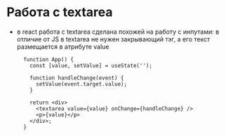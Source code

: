 # Работа с textarea

- в react работа с textarea сделана похожей на работу с инпутами: в отличие от JS в textarea не нужен закрывающий тэг, а его текст размещается в атрибуте value

        function App() {
          const [value, setValue] = useState('');
          
          function handleChange(event) {
            setValue(event.target.value);
          }
          
          return <div>
            <textarea value={value} onChange={handleChange} />
            <p>{value}</p>
          </div>;
        }